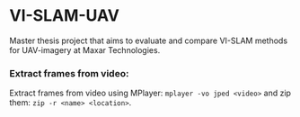 # VI-SLAM-UAV
Master thesis project that aims to evaluate and compare VI-SLAM methods for UAV-imagery at Maxar Technologies.

### Extract frames from video:
Extract frames from video using MPlayer: `mplayer -vo jped <video>` and zip them: `zip -r <name> <location>`.
